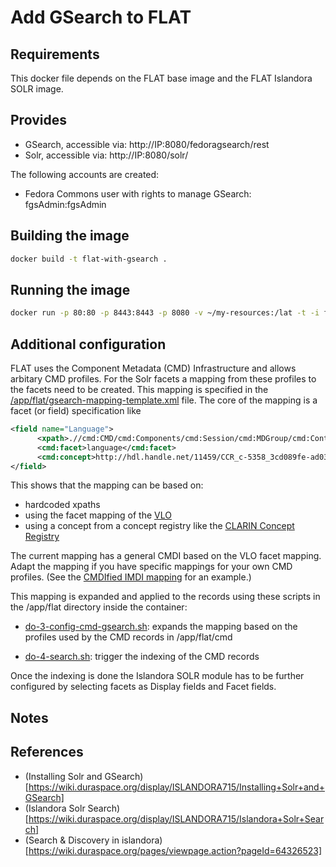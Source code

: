 Add GSearch to FLAT
===================

## Requirements ##
This docker file depends on the FLAT base image and the FLAT Islandora SOLR image.

## Provides ##
 * GSearch, accessible via: http://IP:8080/fedoragsearch/rest
 * Solr, accessible via: http://IP:8080/solr/

The following accounts are created: 

 * Fedora Commons user with rights to manage GSearch: fgsAdmin:fgsAdmin

## Building the image ##
```sh
docker build -t flat-with-gsearch .
```

## Running the image ##
```sh
docker run -p 80:80 -p 8443:8443 -p 8080 -v ~/my-resources:/lat -t -i flat-with-gsearch
```

## Additional configuration ##

FLAT uses the Component Metadata (CMD) Infrastructure and allows arbitary CMD profiles. For the Solr facets a mapping from these profiles to the facets need to be created.
This mapping is specified in the [/app/flat/gsearch-mapping-template.xml](flat/scripts/gsearch-mapping-template.xml) file. The core of the mapping is a facet (or field) specification like

```xml
<field name="Language">
      <xpath>.//cmd:CMD/cmd:Components/cmd:Session/cmd:MDGroup/cmd:Content/cmd:Content_Languages/cmd:Content_Language/cmd:Name/text()</xpath>
      <cmd:facet>language</cmd:facet>
      <cmd:concept>http://hdl.handle.net/11459/CCR_c-5358_3cd089fe-ad03-6181-b20c-635ea41ed818</cmd:concept>
</field>
```

This shows that the mapping can be based on:
 * hardcoded xpaths
 * using the facet mapping of the [VLO](http://vlo.clarin.eu/) 
 * using a concept from a concept registry like the [CLARIN Concept Registry](http://www.clarin.eu/conceptregistry)

The current mapping has a general CMDI based on the VLO facet mapping. Adapt the mapping if you have
specific mappings for your own CMD profiles. (See the [CMDIfied IMDI mapping](../add-imdi-gsearch-to-flat/flat/scripts/gsearch-mapping-template.xml) for an example.)
 
This mapping is expanded and applied to the records using these scripts in the /app/flat directory inside the container:
 
- [do-3-config-cmd-gsearch.sh](flat/scripts/do-3-config-cmd-gsearch.sh): expands the mapping based on the profiles used by the CMD records in /app/flat/cmd

- [do-4-search.sh](flat/scripts/do-4-search.sh): trigger the indexing of the CMD records

Once the indexing is done the Islandora SOLR module has to be further configured by selecting facets as Display fields and Facet fields.

## Notes ##

## References ##

- (Installing Solr and GSearch)[https://wiki.duraspace.org/display/ISLANDORA715/Installing+Solr+and+GSearch]
- (Islandora Solr Search)[https://wiki.duraspace.org/display/ISLANDORA715/Islandora+Solr+Search]
- (Search & Discovery in islandora)[https://wiki.duraspace.org/pages/viewpage.action?pageId=64326523]
